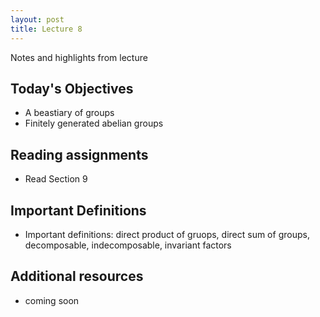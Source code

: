 ```yaml
---
layout: post
title: Lecture 8
---
```


Notes and highlights from lecture

## Today's Objectives

* A beastiary of groups
* Finitely generated abelian groups

## Reading assignments

* Read Section 9

## Important Definitions
* Important definitions: direct product of gruops, direct sum of groups, decomposable, indecomposable, invariant factors

## Additional resources

* coming soon

